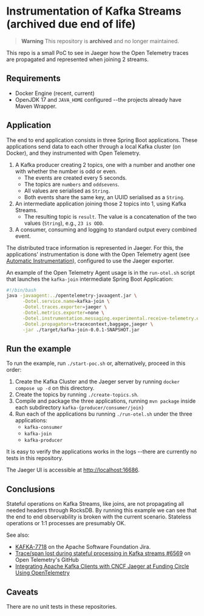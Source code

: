 # Instrumentation of Kafka Streams (archived due end of life)
> **Warning**
> This repository is **archived** and no longer maintained.
 
This repo is a small PoC to see in Jaeger how the Open Telemetry traces are propagated and represented when joining 2 streams.

## Requirements
- Docker Engine (recent, current)
- OpenJDK 17 and `JAVA_HOME` configured --the projects already have Maven Wrapper.

## Application
The end to end application consists in three Spring Boot applications. These applications send data to each other through a local Kafka cluster (on Docker), and they  instrumented with Open Telemetry.
1. A Kafka producer creating 2 topics, one with a number and another one with whether the number is odd or even. 
    - The events are created every 5 seconds.
    - The topics are `numbers` and `oddsevens`.
    - All values are serialised as `String`.
    - Both events share the same key, an UUID serialised as a `String`.
2. An intermediate application joining those 2 topics into 1, using Kafka Streams.
    - The resulting topic is `result`. The value is a concatenation of the two values (`String`), e.g., `23 is ODD`.
3. A consumer, consuming and logging to standard output every combined event.

The distributed trace information is represented in Jaeger. For this, the applications' instrumentation is done with the Open Telemetry agent (see [Automatic Instrumentation](https://opentelemetry.io/docs/instrumentation/java/automatic/)), configured to use the Jaeger exporter. 

An example of the Open Telemetry Agent usage is in the `run-otel.sh` script that launches the `kafka-join` intermediate Spring Boot Application:
```bash
#!/bin/bash
java -javaagent:../opentelemetry-javaagent.jar \
      -Dotel.service.name=kafka-join \
      -Dotel.traces.exporter=jaeger \
      -Dotel.metrics.exporter=none \
      -Dotel.instrumentation.messaging.experimental.receive-telemetry.enabled=true \
      -Dotel.propagators=tracecontext,baggage,jaeger \
      -jar ./target/kafka-join-0.0.1-SNAPSHOT.jar
```

## Run the example
To run the example, run `./start-poc.sh` or, alternatively, proceed in this order:
1. Create the Kafka Cluster and the Jaeger server by running `docker compose up -d` on this directory.
2. Create the topics by running `./create-topics.sh`.
3. Compile and package the three applications, running `mvn package` inside each subdirectory `kafka-{producer/consumer/join}`
4. Run each of the applications bu running `./run-otel.sh` under the three applications: 
   - `kafka-consumer`
   - `kafka-join`
   - `kafka-producer`

It is easy to verify the applications works in the logs --there are currently no tests in this repository. 

The Jaeger UI is accessible at [http://localhost:16686](http://localhost:16686).

## Conclusions
Stateful operations on Kafka Streams, like joins, are not propagating all needed headers through RocksDB. By running this example we can see that the end to end observability is broken with the current scenario. Stateless operations or 1:1 processes are presumably OK.

See also: 
- [KAFKA-7718](https://issues.apache.org/jira/browse/KAFKA-7718) on the Apache Software Foundation Jira.
- [Trace/span lost during stateful processing in Kafka streams #6569](https://github.com/open-telemetry/opentelemetry-java-instrumentation/issues/6569) on Open Telemetry's GitHub
- [Integrating Apache Kafka Clients with CNCF Jaeger at Funding Circle Using OpenTelemetry](https://www.confluent.io/blog/integrate-kafka-and-jaeger-for-distributed-tracing-and-monitoring/)

## Caveats
There are no unit tests in these repositories.
